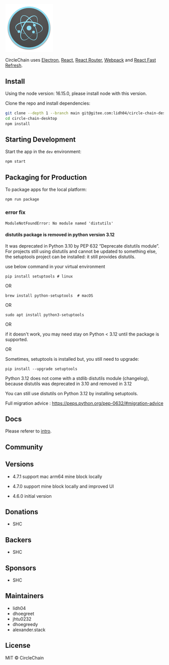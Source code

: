 <img src="./assets/icon.png" width="30%" />

<div>
  <p>
    CircleChain uses <a href="https://electron.atom.io/">Electron</a>, <a href="https://facebook.github.io/react/">React</a>, <a href="https://github.com/reactjs/react-router">React Router</a>, <a href="https://webpack.js.org/">Webpack</a> and <a href="https://www.npmjs.com/package/react-refresh">React Fast Refresh</a>.
  </p>
</div>

## Install

Using the node version: 16.15.0, please install node with this version.

Clone the repo and install dependencies:

```bash
git clone --depth 1 --branch main git@gitee.com:lidh04/circle-chain-desktop.git circle-chain-desktop
cd circle-chain-desktop
npm install
```

## Starting Development

Start the app in the `dev` environment:

```bash
npm start
```

## Packaging for Production

To package apps for the local platform:

```bash
npm run package
```

### error fix

```shell
ModuleNotFoundError: No module named 'distutils'
```

#### distutils package is removed in python version 3.12

It was deprecated in Python 3.10 by PEP 632 “Deprecate distutils module”. For projects still using distutils and cannot be updated to something else, the setuptools project can be installed: it still provides distutils.

use below command in your virtual environment

```shell
pip install setuptools # linux
```

OR

```shell
brew install python-setuptools  # macOS
```

OR

```shell
sudo apt install python3-setuptools
```

OR

if it doesn't work, you may need stay on Python < 3.12 until the package is supported.

OR

Sometimes, setuptools is installed but, you still need to upgrade:

```shell
pip install --upgrade setuptools
```

Python 3.12 does not come with a stdlib distutils module (changelog), because distutils was deprecated in 3.10 and removed in 3.12

You can still use distutils on Python 3.12 by installing setuptools.

Full migration advice : https://peps.python.org/pep-0632/#migration-advice

## Docs

Please referer to [intro](https://gitee.com/lidh04/circle-chain-desktop/tree/main/docs/intro.md).

## Community

## Versions

- 4.7.1 support mac arm64 mine block locally

- 4.7.0 support mine block locally and improved UI

- 4.6.0 initial version

## Donations

- SHC

## Backers

- SHC

## Sponsors

- SHC

## Maintainers

- lidh04
- dhoegreet
- jhtu0232
- dhoegreedy
- alexander.stack

## License

MIT © CircleChain
